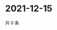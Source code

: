 # 2021-12-15

共 0 条

<!-- BEGIN WEIBO -->
<!-- 最后更新时间 Wed Dec 15 2021 07:15:12 GMT+0800 (China Standard Time) -->

<!-- END WEIBO -->
